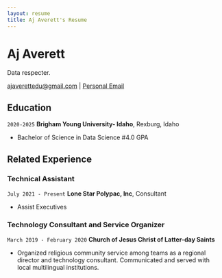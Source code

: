 ```yaml
---
layout: resume
title: Aj Averett's Resume
---
```

# Aj Averett
Data respecter.

<div id="webaddress">
<a href="ajaverettedu@gmail.com">ajaverettedu@gmail.com</a>
| <a href="https://byuidatascience.github.io/development.html">Personal Email</a>
</div>

<!-- https://www.monique.tech/the-art-of-markdown -->


## Education

`2020-2025`
__Brigham Young University- Idaho__, Rexburg, Idaho

- Bachelor of Science in Data Science #4.0 GPA


## Related Experience


### Technical Assistant

`July 2021 - Present`
__Lone Star Polypac, Inc__, Consultant

- Assist Executives


### Technology Consultant and Service Organizer

`March 2019 - February 2020`
__Church of Jesus Christ of Latter-day Saints__

- Organized religious community service among teams as a regional director and technology consultant. Communicated and served with local multilingual institutions.






<!-- ### Footer

Last updated: May 2013 -->


